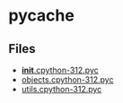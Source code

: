 # __pycache__

## Files

- [__init__.cpython-312.pyc](__init__.cpython-312.pyc)
- [objects.cpython-312.pyc](objects.cpython-312.pyc)
- [utils.cpython-312.pyc](utils.cpython-312.pyc)
